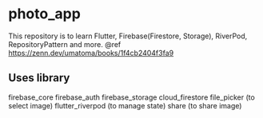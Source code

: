 # photo_app
This repository is to learn Flutter, Firebase(Firestore, Storage), RiverPod, RepositoryPattern and more.
@ref https://zenn.dev/umatoma/books/1f4cb2404f3fa9

## Uses library
firebase_core
firebase_auth
firebase_storage
cloud_firestore
file_picker (to select image)
flutter_riverpod (to manage state)
share (to share image)
